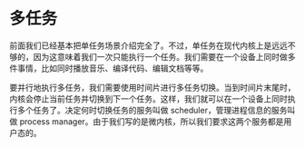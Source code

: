 # 多任务

前面我们已经基本把单任务场景介绍完全了。不过，单任务在现代内核上是远远不够的，因为这意味着我们一次只能执行一个任务。我们需要在一个设备上同时做多件事情，比如同时播放音乐、编译代码、编辑文档等等。

要并行地执行多任务，我们需要使用时间片进行多任务切换。当到时间片末尾时，内核会停止当前任务并切换到下一个任务。这样，我们就可以在一个设备上同时执行多个任务了。决定何时切换任务的服务叫做 scheduler，管理进程信息的服务叫做 process manager。由于我们写的是微内核，所以我们要求这两个服务都是用户态的。
